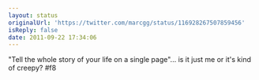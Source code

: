 ```yaml
---
layout: status
originalUrl: 'https://twitter.com/marcgg/status/116928267507859456'
isReply: false
date: 2011-09-22 17:34:06
---
```


"Tell the whole story of your life on a single page"... is it just me or it's kind of creepy? #f8
